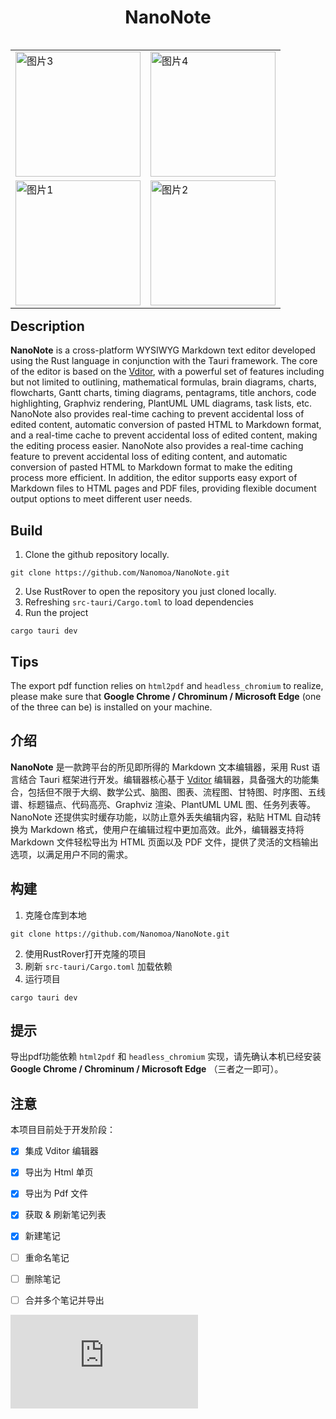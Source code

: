 <div align="center">
  <h1>NanoNote</h1>
  
<table align="left">
  <tr>
    <td><img src="https://img2.imgtp.com/2024/02/21/B7qlGwfi.png" alt="图片3" width="200"/></td>
    <td><img src="https://img2.imgtp.com/2024/02/21/JcTS3Qvc.png" alt="图片4" width="200"/></td>
  </tr>
  <tr>
    <td><img src="https://img2.imgtp.com/2024/02/21/khpiSrre.png" alt="图片1" width="200"/></td>
    <td><img src="https://img2.imgtp.com/2024/02/21/2vhD7hLI.png" alt="图片2" width="200"/></td>
  </tr>
</table>
</div>

## Description
**NanoNote** is a cross-platform WYSIWYG Markdown text editor developed using the Rust language in conjunction with the Tauri framework. The core of the editor is based on the [Vditor](https://github.com/Vanessa219/vditor), with a powerful set of features including but not limited to outlining, mathematical formulas, brain diagrams, charts, flowcharts, Gantt charts, timing diagrams, pentagrams, title anchors, code highlighting, Graphviz rendering, PlantUML UML diagrams, task lists, etc. NanoNote also provides real-time caching to prevent accidental loss of edited content, automatic conversion of pasted HTML to Markdown format, and a real-time cache to prevent accidental loss of edited content, making the editing process easier. NanoNote also provides a real-time caching feature to prevent accidental loss of editing content, and automatic conversion of pasted HTML to Markdown format to make the editing process more efficient. In addition, the editor supports easy export of Markdown files to HTML pages and PDF files, providing flexible document output options to meet different user needs.

## Build
1. Clone the github repository locally.
```
git clone https://github.com/Nanomoa/NanoNote.git
``` 
2. Use RustRover to open the repository you just cloned locally.
3. Refreshing `src-tauri/Cargo.toml` to load dependencies
4. Run the project
```
cargo tauri dev
```

## Tips
The export pdf function relies on `html2pdf` and `headless_chromium` to realize, please make sure that **Google Chrome / Chrominum / Microsoft Edge** (one of the three can be) is installed on your machine.


## 介绍
**NanoNote** 是一款跨平台的所见即所得的 Markdown 文本编辑器，采用 Rust 语言结合 Tauri 框架进行开发。编辑器核心基于 [Vditor](https://github.com/Vanessa219/vditor) 编辑器，具备强大的功能集合，包括但不限于大纲、数学公式、脑图、图表、流程图、甘特图、时序图、五线谱、标题锚点、代码高亮、Graphviz 渲染、PlantUML UML 图、任务列表等。NanoNote 还提供实时缓存功能，以防止意外丢失编辑内容，粘贴 HTML 自动转换为 Markdown 格式，使用户在编辑过程中更加高效。此外，编辑器支持将 Markdown 文件轻松导出为 HTML 页面以及 PDF 文件，提供了灵活的文档输出选项，以满足用户不同的需求。

## 构建
1. 克隆仓库到本地
```
git clone https://github.com/Nanomoa/NanoNote.git
``` 
2. 使用RustRover打开克隆的项目
3. 刷新 `src-tauri/Cargo.toml` 加载依赖
4. 运行项目
```
cargo tauri dev
```
## 提示
导出pdf功能依赖 `html2pdf` 和 `headless_chromium` 实现，请先确认本机已经安装 **Google Chrome / Chrominum / Microsoft Edge** （三者之一即可）。

## 注意
本项目目前处于开发阶段：
- [x] 集成 Vditor 编辑器
- [x] 导出为 Html 单页
- [x] 导出为 Pdf 文件
- [x] 获取 & 刷新笔记列表
- [x] 新建笔记
- [ ] 重命名笔记
- [ ] 删除笔记
- [ ] 合并多个笔记并导出


[![Stargazers repo roster for @Nanomoa/NanoNote](https://bytecrank.com/nastyox/reporoster/php/stargazersSVG.php?user=Nanomoa&repo=NanoNote)](https://github.com/Nanomoa/NanoNote)

